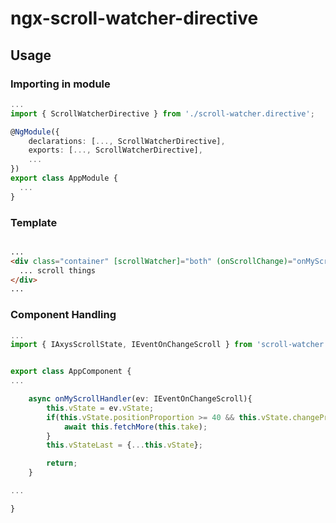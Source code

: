 # ngx-scroll-watcher-directive

## Usage

### Importing in module

```ts
...
import { ScrollWatcherDirective } from './scroll-watcher.directive';

@NgModule({
    declarations: [..., ScrollWatcherDirective],
    exports: [..., ScrollWatcherDirective],
    ...
})
export class AppModule { 
  ...
}
```

### Template
```html

...
<div class="container" [scrollWatcher]="both" (onScrollChange)="onMyScrollHandler($event)">
  ... scroll things
</div>
...

```

### Component Handling
```ts
...
import { IAxysScrollState, IEventOnChangeScroll } from 'scroll-watcher.directive';


export class AppComponent {
...

    async onMyScrollHandler(ev: IEventOnChangeScroll){
        this.vState = ev.vState;
        if(this.vState.positionProportion >= 40 && this.vState.changeProportion > 0){
            await this.fetchMore(this.take);
        }
        this.vStateLast = {...this.vState};

        return;
    }

...

}

```

